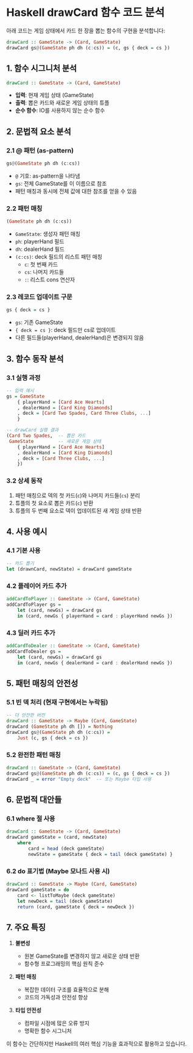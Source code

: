 # Haskell drawCard 함수 코드 분석

아래 코드는 게임 상태에서 카드 한 장을 뽑는 함수의 구현을 분석합니다:

```haskell
drawCard :: GameState -> (Card, GameState)
drawCard gs@(GameState ph dh (c:cs)) = (c, gs { deck = cs })
```

## 1. 함수 시그니처 분석

```haskell
drawCard :: GameState -> (Card, GameState)
```

- **입력**: 현재 게임 상태 (GameState)
- **출력**: 뽑은 카드와 새로운 게임 상태의 튜플
- **순수 함수**: IO를 사용하지 않는 순수 함수

## 2. 문법적 요소 분석

### 2.1 @ 패턴 (as-pattern)

```haskell
gs@(GameState ph dh (c:cs))
```

- `@` 기호: as-pattern을 나타냄
- `gs`: 전체 GameState를 이 이름으로 참조
- 패턴 매칭과 동시에 전체 값에 대한 참조를 얻을 수 있음

### 2.2 패턴 매칭

```haskell
(GameState ph dh (c:cs))
```

- `GameState`: 생성자 패턴 매칭
- `ph`: playerHand 필드
- `dh`: dealerHand 필드
- `(c:cs)`: deck 필드의 리스트 패턴 매칭
  - `c`: 첫 번째 카드
  - `cs`: 나머지 카드들
  - `:`: 리스트 cons 연산자

### 2.3 레코드 업데이트 구문

```haskell
gs { deck = cs }
```

- `gs`: 기존 GameState
- `{ deck = cs }`: deck 필드만 cs로 업데이트
- 다른 필드들(playerHand, dealerHand)은 변경되지 않음

## 3. 함수 동작 분석

### 3.1 실행 과정

```haskell
-- 입력 예시
gs = GameState
    { playerHand = [Card Ace Hearts]
    , dealerHand = [Card King Diamonds]
    , deck = [Card Two Spades, Card Three Clubs, ...]
    }

-- drawCard 실행 결과
(Card Two Spades,  -- 뽑은 카드
 GameState         -- 새로운 게임 상태
    { playerHand = [Card Ace Hearts]
    , dealerHand = [Card King Diamonds]
    , deck = [Card Three Clubs, ...]
    })
```

### 3.2 상세 동작

1. 패턴 매칭으로 덱의 첫 카드(`c`)와 나머지 카드들(`cs`) 분리
2. 튜플의 첫 요소로 뽑은 카드(`c`) 반환
3. 튜플의 두 번째 요소로 덱이 업데이트된 새 게임 상태 반환

## 4. 사용 예시

### 4.1 기본 사용

```haskell
-- 카드 뽑기
let (drawnCard, newState) = drawCard gameState
```

### 4.2 플레이어 카드 추가

```haskell
addCardToPlayer :: GameState -> (Card, GameState)
addCardToPlayer gs =
    let (card, newGs) = drawCard gs
    in (card, newGs { playerHand = card : playerHand newGs })
```

### 4.3 딜러 카드 추가

```haskell
addCardToDealer :: GameState -> (Card, GameState)
addCardToDealer gs =
    let (card, newGs) = drawCard gs
    in (card, newGs { dealerHand = card : dealerHand newGs })
```

## 5. 패턴 매칭의 안전성

### 5.1 빈 덱 처리 (현재 구현에서는 누락됨)

```haskell
-- 더 안전한 버전
drawCard :: GameState -> Maybe (Card, GameState)
drawCard (GameState ph dh []) = Nothing
drawCard gs@(GameState ph dh (c:cs)) =
    Just (c, gs { deck = cs })
```

### 5.2 완전한 패턴 매칭

```haskell
drawCard :: GameState -> (Card, GameState)
drawCard gs@(GameState ph dh (c:cs)) = (c, gs { deck = cs })
drawCard _ = error "Empty deck"  -- 또는 Maybe 타입 사용
```

## 6. 문법적 대안들

### 6.1 where 절 사용

```haskell
drawCard :: GameState -> (Card, GameState)
drawCard gameState = (card, newState)
    where
        card = head (deck gameState)
        newState = gameState { deck = tail (deck gameState) }
```

### 6.2 do 표기법 (Maybe 모나드 사용 시)

```haskell
drawCard :: GameState -> Maybe (Card, GameState)
drawCard gameState = do
    card <- listToMaybe (deck gameState)
    let newDeck = tail (deck gameState)
    return (card, gameState { deck = newDeck })
```

## 7. 주요 특징

1. **불변성**

   - 원본 GameState를 변경하지 않고 새로운 상태 반환
   - 함수형 프로그래밍의 핵심 원칙 준수

2. **패턴 매칭**

   - 복잡한 데이터 구조를 효율적으로 분해
   - 코드의 가독성과 안전성 향상

3. **타입 안전성**
   - 컴파일 시점에 많은 오류 방지
   - 명확한 함수 시그니처

이 함수는 간단하지만 Haskell의 여러 핵심 기능을 효과적으로 활용하고 있습니다.
